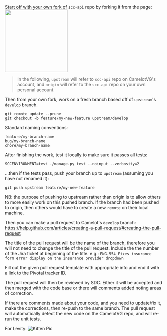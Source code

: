 Start off with your own fork of `scc-api` repo by forking it from the page:  
<img src="http://i.imgur.com/umwdmL2.png" width="200">  

> In the following, `upstream` will refer to `scc-api` repo on CamelotVG's account, and `origin` will refer to the `scc-api` repo on your own personal account.

Then from your own fork, work on a fresh branch based off of `upstream`'s `develop` branch.

```shell
git remote update --prune
git checkout -b feature/my-new-feature upstream/develop
```

Standard naming conventions:
```shell
feature/my-branch-name
bug/my-branch-name
chore/my-branch-name
```

After finishing the work, test it locally to make sure it passes all tests:

```shell
SCCENVIRONMENT=test ./manage.py test --noinput --verbosity=2
```

...then if the tests pass, push your branch up to `upstream` (assuming you have not renamed it):
```shell
git push upstream feature/my-new-feature
```
NB: the purpose of pushing to upstream rather than origin is to allow others to more easily work on this pushed branch.  If the branch had been pushed to origin, then others would have to create a new `remote` on their local machine.

Then you can make a pull request to Camelot's `develop` branch:  
https://help.github.com/articles/creating-a-pull-request/#creating-the-pull-request

The title of the pull request will be the name of the branch, therefore you will not need to change the title of the pull request.  Include the the number of the Jira ticket at beginning of the title.  e.g.: `ENG-554 Fixes insurance form error display on the insurance provider dropdown`

Fill out the given pull request template with appropriate info and end it with a link to the Pivotal tracker ID.

The pull request will then be reviewed by SDC.  Either it will be accepted and then merged with the code base or there will comments added noting areas of correction.

If there are comments made about your code, and you need to update/fix it, make the corrections, then re-push to the same branch. The pull request will automatically detect the new code on the CamelotVG repo, and will re-run the unit tests.





For Levity:
![Kitten Pic](https://pbs.twimg.com/media/C1GXoGAWgAACFtn.jpg:large)